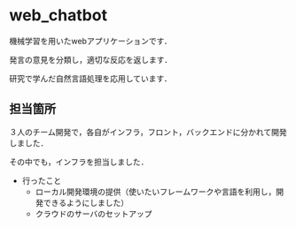 # web_chatbot
機械学習を用いたwebアプリケーションです．

発言の意見を分類し，適切な反応を返します．

研究で学んだ自然言語処理を応用しています．

## 担当箇所
３人のチーム開発で，各自がインフラ，フロント，バックエンドに分かれて開発しました．

その中でも，インフラを担当しました．

- 行ったこと
    - ローカル開発環境の提供（使いたいフレームワークや言語を利用し，開発できるようにしました）
    - クラウドのサーバのセットアップ
